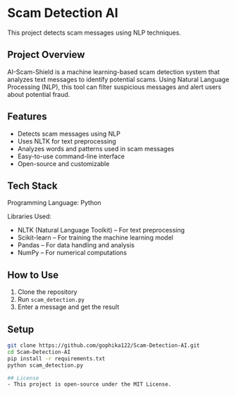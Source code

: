 # Scam Detection AI  
This project detects scam messages using NLP techniques.

## Project Overview
AI-Scam-Shield is a machine learning-based scam detection system that analyzes text messages to identify potential scams. Using Natural Language Processing (NLP), this tool can filter suspicious messages and alert users about potential fraud.

## Features 
- Detects scam messages using NLP
- Uses NLTK for text preprocessing
- Analyzes words and patterns used in scam messages
- Easy-to-use command-line interface
- Open-source and customizable

## Tech Stack
Programming Language: Python

Libraries Used:
- NLTK (Natural Language Toolkit) – For text preprocessing
- Scikit-learn – For training the machine learning model
- Pandas – For data handling and analysis
- NumPy – For numerical computations

## How to Use  
1. Clone the repository  
2. Run `scam_detection.py`  
3. Enter a message and get the result  

## Setup  
```bash
git clone https://github.com/gophika122/Scam-Detection-AI.git
cd Scam-Detection-AI
pip install -r requirements.txt
python scam_detection.py

## License
- This project is open-source under the MIT License.



